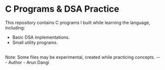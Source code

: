 # C Programs & DSA Practice  

This repository contains C programs I built while learning the language, including:<br>
- Basic DSA implementations.<br>
- Small utility programs.<br>
<br>
Note: Some files may be experimental, created while practicing concepts.
--- 
Author - Arun Dangi
